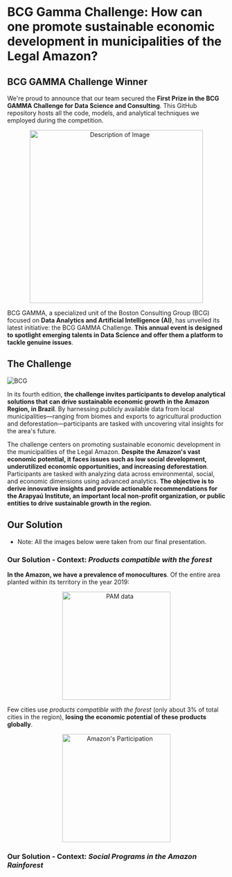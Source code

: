 # BCG Gamma Challenge: How can one promote sustainable economic development in municipalities of the Legal Amazon?

##  BCG GAMMA Challenge Winner

We're proud to announce that our team secured the **First Prize in the BCG GAMMA Challenge for Data Science and Consulting**. This GitHub repository hosts all the code, models, and analytical techniques we employed during the competition.


<p align="center">
  <img src="https://github.com/SVJLucas/BCG-Gamma-Challenge/assets/60625769/1d278b29-4feb-4a56-87f9-441507fb5a3c" alt="Description of Image" width="400px"/>
</p>


BCG GAMMA, a specialized unit of the Boston Consulting Group (BCG) focused on **Data Analytics and Artificial Intelligence (AI)**, has unveiled its latest initiative: the BCG GAMMA Challenge. **This annual event is designed to spotlight emerging talents in Data Science and offer them a platform to tackle genuine issues**.


## The Challenge

![BCG](https://github.com/SVJLucas/BCG-Gamma-Challenge/assets/60625769/141b7f3f-5220-4e4a-aa43-6e088e4b2eb2)


In its fourth edition, **the challenge invites participants to develop analytical solutions that can drive sustainable economic growth in the Amazon Region, in Brazil**. By harnessing publicly available data from local municipalities—ranging from biomes and exports to agricultural production and deforestation—participants are tasked with uncovering vital insights for the area's future.

The challenge centers on promoting sustainable economic development in the municipalities of the Legal Amazon. **Despite the Amazon's vast economic potential, it faces issues such as low social development, underutilized economic opportunities, and increasing deforestation**. Participants are tasked with analyzing data across environmental, social, and economic dimensions using advanced analytics. **The objective is to derive innovative insights and provide actionable recommendations for the Arapyaú Institute, an important local non-profit organization,  or public entities to drive sustainable growth in the region.**

## Our Solution

* Note: All the images below were taken from our final presentation.


### Our Solution - Context: *Products compatible with the forest*

**In the Amazon, we​ have a prevalence of monocultures**. Of the entire area planted within its territory in the year 2019:


<p align="center">
  <img src="https://github.com/SVJLucas/BCG-Gamma-Challenge/assets/60625769/6a764603-38b1-47d0-8099-73703f9c9bb6" alt="PAM data" width="250px"/>
</p>

Few cities use *products compatible with the forest* (only about 3% of total cities in the region), **losing the economic potential of these products globally**. 


<p align="center">
  <img src="https://github.com/SVJLucas/BCG-Gamma-Challenge/assets/60625769/c8288923-6031-4a6d-937e-344941981e7f" alt="Amazon's Participation" width="250px"/>
</p>

### Our Solution - Context: *Social Programs in the Amazon Rainforest*
